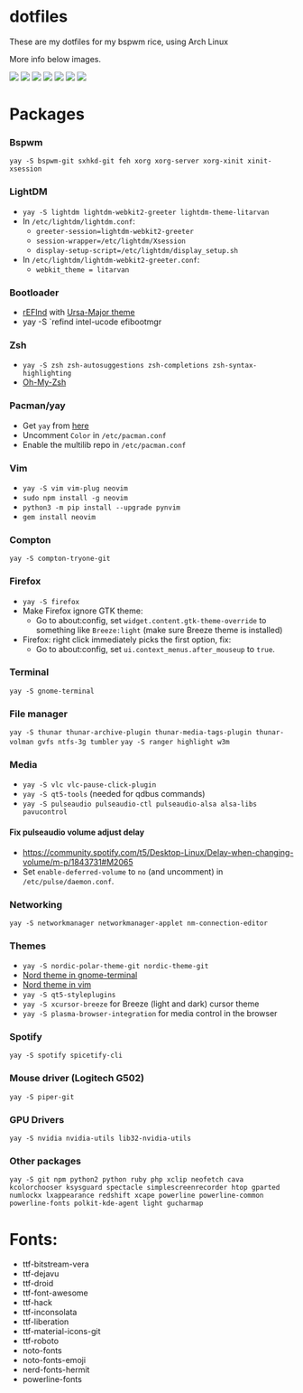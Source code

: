 # dotfiles

These are my dotfiles for my bspwm rice, using Arch Linux

More info below images.

![](https://i.imgur.com/7zpJ2LV.png )
![](https://i.imgur.com/SyDqUAx.png )
![](https://i.imgur.com/J96wPsY.png )
![](https://i.imgur.com/zbRIV7P.png )
![](https://i.imgur.com/lJjJqPO.png )
![](https://i.imgur.com/tzLfn8v.png )
![](https://i.imgur.com/msiNUed.png )


# Packages
### Bspwm
`yay -S bspwm-git sxhkd-git feh xorg xorg-server xorg-xinit xinit-xsession`

### LightDM
* `yay -S lightdm lightdm-webkit2-greeter lightdm-theme-litarvan`
* In `/etc/lightdm/lightdm.conf`:
	* `greeter-session=lightdm-webkit2-greeter`
	* `session-wrapper=/etc/lightdm/Xsession`
	* `display-setup-script=/etc/lightdm/display_setup.sh`
* In `/etc/lightdm/lightdm-webkit2-greeter.conf`:
	* `webkit_theme = litarvan`
### Bootloader
* [rEFInd](https://wiki.archlinux.org/index.php/REFInd) with [Ursa-Major theme](https://github.com/kgoettler/ursamajor-rEFInd)
* yay -S `refind intel-ucode efibootmgr

### Zsh
* `yay -S zsh zsh-autosuggestions zsh-completions zsh-syntax-highlighting`
* [Oh-My-Zsh](https://github.com/ohmyzsh/ohmyzsh)

### Pacman/yay
* Get `yay` from [here](https://github.com/Jguer/yay)
* Uncomment `Color` in `/etc/pacman.conf`
* Enable the multilib repo in `/etc/pacman.conf`

### Vim
* `yay -S vim vim-plug neovim`
* `sudo npm install -g neovim`
* `python3 -m pip install --upgrade pynvim`
* `gem install neovim`

### Compton
`yay -S compton-tryone-git`

### Firefox
* `yay -S firefox`
* Make Firefox ignore GTK theme:
	* Go to about:config, set `widget.content.gtk-theme-override` to something like `Breeze:light` (make sure Breeze theme is installed)
* Firefox: right click immediately picks the first option, fix:
	* Go to about:config, set `ui.context_menus.after_mouseup` to `true`.

### Terminal
`yay -S gnome-terminal` 

### File manager
`yay -S thunar thunar-archive-plugin thunar-media-tags-plugin thunar-volman gvfs ntfs-3g tumbler`
`yay -S ranger highlight w3m`

### Media
* `yay -S vlc vlc-pause-click-plugin`
* `yay -S qt5-tools` (needed for qdbus commands)
* `yay -S pulseaudio pulseaudio-ctl pulseaudio-alsa alsa-libs pavucontrol`

#### Fix pulseaudio volume adjust delay
* https://community.spotify.com/t5/Desktop-Linux/Delay-when-changing-volume/m-p/1843731#M2065
* Set `enable-deferred-volume` to `no` (and uncomment) in `/etc/pulse/daemon.conf`. 

### Networking
`yay -S networkmanager networkmanager-applet nm-connection-editor`

### Themes
* `yay -S nordic-polar-theme-git nordic-theme-git`
* [Nord theme in gnome-terminal](https://github.com/arcticicestudio/nord-gnome-terminal)
* [Nord theme in vim](https://github.com/arcticicestudio/nord-vim)
* `yay -S qt5-styleplugins`
* `yay -S xcursor-breeze` for Breeze (light and dark) cursor theme
* `yay -S plasma-browser-integration` for media control in the browser

### Spotify
`yay -S spotify spicetify-cli`

### Mouse driver (Logitech G502)
`yay -S piper-git`

### GPU Drivers
`yay -S nvidia nvidia-utils lib32-nvidia-utils`

### Other packages
`yay -S git npm python2 python ruby php xclip neofetch cava kcolorchooser ksysguard spectacle simplescreenrecorder htop gparted numlockx lxappearance redshift xcape powerline powerline-common powerline-fonts polkit-kde-agent light gucharmap`

# Fonts:
* ttf-bitstream-vera 
* ttf-dejavu 
* ttf-droid 
* ttf-font-awesome 
* ttf-hack
* ttf-inconsolata
* ttf-liberation 
* ttf-material-icons-git
* ttf-roboto
* noto-fonts
* noto-fonts-emoji
* nerd-fonts-hermit
* powerline-fonts
